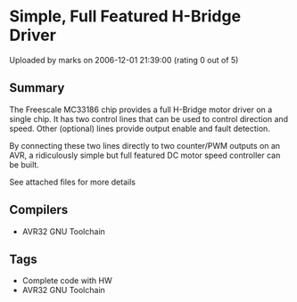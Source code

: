 # Simple, Full Featured H-Bridge Driver

Uploaded by marks on 2006-12-01 21:39:00 (rating 0 out of 5)

## Summary

The Freescale MC33186 chip provides a full H-Bridge motor driver on a single chip. It has two control lines that can be used to control direction and speed. Other (optional) lines provide output enable and fault detection.  

By connecting these two lines directly to two counter/PWM outputs on an AVR, a ridiculously simple but full featured DC motor speed controller can be built.  

See attached files for more details

## Compilers

- AVR32 GNU Toolchain

## Tags

- Complete code with HW
- AVR32 GNU Toolchain
